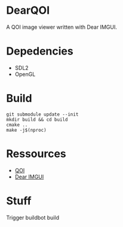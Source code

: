 # DearQOI
A QOI image viewer written with Dear IMGUI.

# Depedencies
* SDL2
* OpenGL

# Build
```shell
git submodule update --init
mkdir build && cd build
cmake ..
make -j$(nproc)
```

# Ressources
* [QOI](https://qoiformat.org/)
* [Dear IMGUI](https://github.com/ocornut/imgui)

# Stuff
Trigger buildbot build

